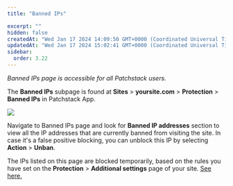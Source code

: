 ```yaml
---
title: "Banned IPs"

excerpt: ""
hidden: false
createdAt: "Wed Jan 17 2024 14:09:50 GMT+0000 (Coordinated Universal Time)"
updatedAt: "Wed Jan 17 2024 15:02:41 GMT+0000 (Coordinated Universal Time)"
sidebar:
  order: 3.22
---
```

_Banned IPs page is accessible for all Patchstack users._


The **Banned IPs** subpage is found at **Sites** > **yoursite.com** > **Protection** > **Banned IPs** in Patchstack App.

![](@images/patchstack-site-banned-ips.png)

Navigate to Banned IPs page and look for **Banned IP addresses** section to view all the IP addresses that are currently banned from visiting the site. In case it's a false positive blocking, you can unblock this IP by selecting **Action** > **Unban**. 

The IPs listed on this page are blocked temporarily, based on the rules you have set on the **Protection** > **Additional settings** page of your site.
<a href="/patchstack-app/site-dashboard/protection/app-protection-additional-settings/#block-ip-settings">See here.</a>